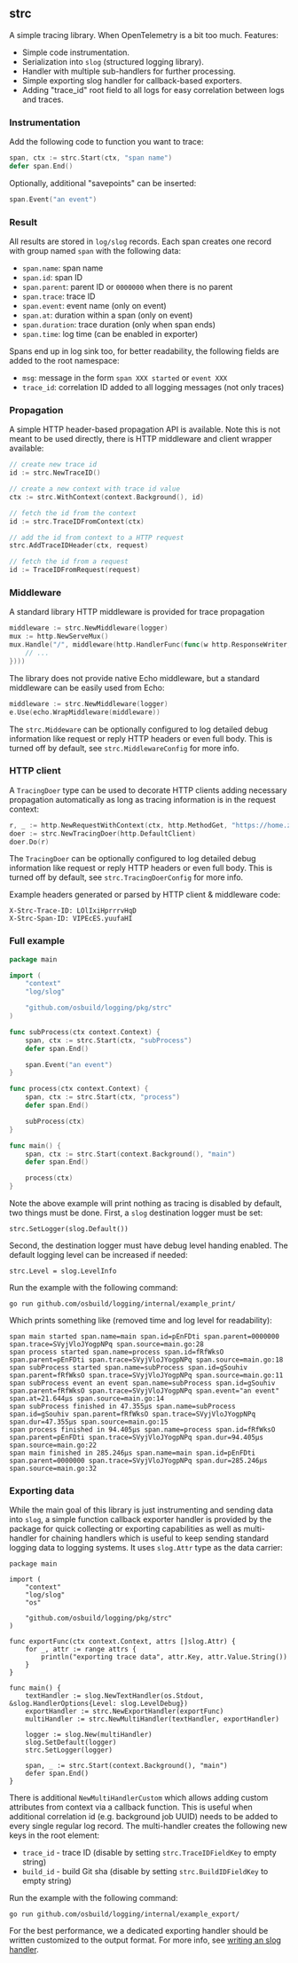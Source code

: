 ## strc

A simple tracing library. When OpenTelemetry is a bit too much. Features:

* Simple code instrumentation.
* Serialization into `slog` (structured logging library).
* Handler with multiple sub-handlers for further processing.
* Simple exporting slog handler for callback-based exporters.
* Adding "trace_id" root field to all logs for easy correlation between logs and traces.

### Instrumentation

Add the following code to function you want to trace:

```go
span, ctx := strc.Start(ctx, "span name")
defer span.End()
```

Optionally, additional "savepoints" can be inserted:

```go
span.Event("an event")
```

### Result

All results are stored in `log/slog` records. Each span creates one record with group named `span` with the following data:

* `span.name`: span name 
* `span.id`: span ID
* `span.parent`: parent ID or `0000000` when there is no parent
* `span.trace`: trace ID 
* `span.event`: event name (only on event) 
* `span.at`: duration within a span (only on event) 
* `span.duration`: trace duration (only when span ends) 
* `span.time`: log time (can be enabled in exporter) 

Spans end up in log sink too, for better readability, the following fields are added to the root namespace:

* `msg`: message in the form `span XXX started` or `event XXX`
* `trace_id`: correlation ID added to all logging messages (not only traces)

### Propagation

A simple HTTP header-based propagation API is available. Note this is not meant to be used directly, there is HTTP middleware and client wrapper available:

```go
// create new trace id
id := strc.NewTraceID()

// create a new context with trace id value
ctx := strc.WithContext(context.Background(), id)

// fetch the id from the context
id := strc.TraceIDFromContext(ctx)

// add the id from context to a HTTP request
strc.AddTraceIDHeader(ctx, request)

// fetch the id from a request
id := TraceIDFromRequest(request)
```

### Middleware

A standard library HTTP middleware is provided for trace propagation

```go
middleware := strc.NewMiddleware(logger)
mux := http.NewServeMux()
mux.Handle("/", middleware(http.HandlerFunc(func(w http.ResponseWriter, r *http.Request) {
	// ...
})))
```

The library does not provide native Echo middleware, but a standard middleware can be easily used from Echo:

```go
middleware := strc.NewMiddleware(logger)
e.Use(echo.WrapMiddleware(middleware))
```

The `strc.Middeware` can be optionally configured to log detailed debug information like request or reply HTTP headers or even full body. This is turned off by default, see `strc.MiddlewareConfig` for more info.

### HTTP client

A `TracingDoer` type can be used to decorate HTTP clients adding necessary propagation automatically as long as tracing information is in the request context:

```go
r, _ := http.NewRequestWithContext(ctx, http.MethodGet, "https://home.zapletalovi.com/", nil)
doer := strc.NewTracingDoer(http.DefaultClient)
doer.Do(r)
```

The `TracingDoer` can be optionally configured to log detailed debug information like request or reply HTTP headers or even full body. This is turned off by default, see `strc.TracingDoerConfig` for more info.

Example headers generated or parsed by HTTP client & middleware code:

```
X-Strc-Trace-ID: LOlIxiHprrrvHqD
X-Strc-Span-ID: VIPEcES.yuufaHI
```

### Full example

```go
package main

import (
	"context"
	"log/slog"

	"github.com/osbuild/logging/pkg/strc"
)

func subProcess(ctx context.Context) {
	span, ctx := strc.Start(ctx, "subProcess")
	defer span.End()

	span.Event("an event")
}

func process(ctx context.Context) {
	span, ctx := strc.Start(ctx, "process")
	defer span.End()

	subProcess(ctx)
}

func main() {
	span, ctx := strc.Start(context.Background(), "main")
	defer span.End()

	process(ctx)
}
```

Note the above example will print nothing as tracing is disabled by default, two things must be done. First, a `slog` destination logger must be set:

```
strc.SetLogger(slog.Default())
```

Second, the destination logger must have debug level handing enabled. The default logging level can be increased if needed:

```
strc.Level = slog.LevelInfo
```

Run the example with the following command:

```
go run github.com/osbuild/logging/internal/example_print/
```

Which prints something like (removed time and log level for readability):

```
span main started span.name=main span.id=pEnFDti span.parent=0000000 span.trace=SVyjVloJYogpNPq span.source=main.go:28
span process started span.name=process span.id=fRfWksO span.parent=pEnFDti span.trace=SVyjVloJYogpNPq span.source=main.go:18
span subProcess started span.name=subProcess span.id=gSouhiv span.parent=fRfWksO span.trace=SVyjVloJYogpNPq span.source=main.go:11
span subProcess event an event span.name=subProcess span.id=gSouhiv span.parent=fRfWksO span.trace=SVyjVloJYogpNPq span.event="an event" span.at=21.644µs span.source=main.go:14
span subProcess finished in 47.355µs span.name=subProcess span.id=gSouhiv span.parent=fRfWksO span.trace=SVyjVloJYogpNPq span.dur=47.355µs span.source=main.go:15
span process finished in 94.405µs span.name=process span.id=fRfWksO span.parent=pEnFDti span.trace=SVyjVloJYogpNPq span.dur=94.405µs span.source=main.go:22
span main finished in 285.246µs span.name=main span.id=pEnFDti span.parent=0000000 span.trace=SVyjVloJYogpNPq span.dur=285.246µs span.source=main.go:32
```

### Exporting data

While the main goal of this library is just instrumenting and sending data into `slog`, a simple function callback exporter handler is provided by the package for quick collecting or exporting capabilities as well as multi-handler for chaining handlers which is useful to keep sending standard logging data to logging systems. It uses `slog.Attr` type as the data carrier:

```
package main

import (
	"context"
	"log/slog"
	"os"

	"github.com/osbuild/logging/pkg/strc"
)

func exportFunc(ctx context.Context, attrs []slog.Attr) {
	for _, attr := range attrs {
		println("exporting trace data", attr.Key, attr.Value.String())
	}
}

func main() {
	textHandler := slog.NewTextHandler(os.Stdout, &slog.HandlerOptions{Level: slog.LevelDebug})
	exportHandler := strc.NewExportHandler(exportFunc)
	multiHandler := strc.NewMultiHandler(textHandler, exportHandler)

	logger := slog.New(multiHandler)
	slog.SetDefault(logger)
	strc.SetLogger(logger)

	span, _ := strc.Start(context.Background(), "main")
	defer span.End()
}
```

There is additional `NewMultiHandlerCustom` which allows adding custom attributes from context via a callback function. This is useful when additional correlation id (e.g. background job UUID) needs to be added to every single regular log record. The multi-handler creates the following new keys in the root element:

* `trace_id` - trace ID (disable by setting `strc.TraceIDFieldKey` to empty string)
* `build_id` - build Git sha (disable by setting `strc.BuildIDFieldKey` to empty string)

Run the example with the following command:

```
go run github.com/osbuild/logging/internal/example_export/
```

For the best performance, we a dedicated exporting handler should be written customized to the output format. For more info, see [writing an slog handler](https://pkg.go.dev/log/slog#hdr-Writing_a_handler).
